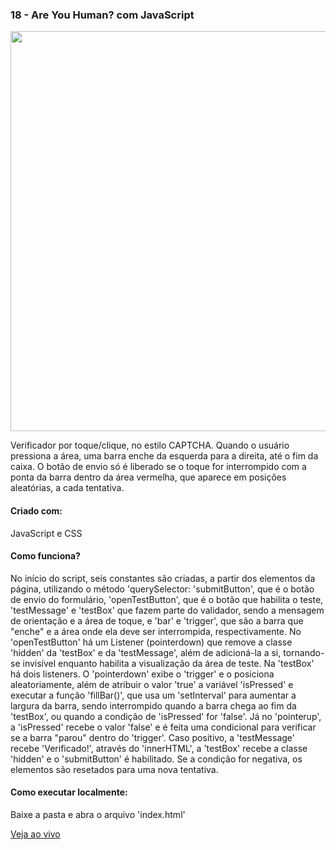 <h3 align="left">18 - Are You Human? com JavaScript</h3>
<img src="https://omagotemum.site/assets/img/portfolio/goodbye31/18/project.png" width="640" />
<p align="left">Verificador por toque/clique, no estilo CAPTCHA. Quando o usuário pressiona a área, uma barra enche da esquerda para a direita, até o fim da caixa. O botão de envio só é liberado se o toque for interrompido com a ponta da barra dentro da área vermelha, que aparece em posições aleatórias, a cada tentativa.</p>

<h4 align="left">Criado com:</h4>
<p align="left">JavaScript e CSS</p>

<h4 align="left">Como funciona?</h4>
<p align="left">No início do script, seis constantes são criadas, a partir dos elementos da página, utilizando o método 'querySelector: 'submitButton', que é o botão de envio do formulário, 'openTestButton', que é o botão que habilita o teste, 'testMessage' e 'testBox' que fazem parte do validador, sendo a mensagem de orientação e a área de toque, e 'bar' e 'trigger', que são a barra que "enche" e a área onde ela deve ser interrompida, respectivamente. No 'openTestButton' há um Listener (pointerdown) que remove a classe 'hidden' da 'testBox' e da 'testMessage', além de adicioná-la a si, tornando-se invisível enquanto habilita a visualização da área de teste. Na 'testBox' há dois listeners. O 'pointerdown' exibe o 'trigger' e o posiciona aleatoriamente, além de atribuir o valor 'true' a variável 'isPressed' e executar a função 'fillBar()', que usa um 'setInterval' para aumentar a largura da barra, sendo interrompido quando a barra chega ao fim da 'testBox', ou quando a condição de 'isPressed' for 'false'. Já no 'pointerup', a 'isPressed' recebe o valor 'false' e é feita uma condicional para verificar se a barra "parou" dentro do 'trigger'. Caso positivo, a 'testMessage' recebe 'Verificado!', através do 'innerHTML', a 'testBox' recebe a classe 'hidden' e o 'submitButton' é habilitado. Se a condição for negativa, os elementos são resetados para uma nova tentativa.</p>

<h4 align="left">Como executar localmente:</h4>
<p align="left">Baixe a pasta e abra o arquivo 'index.html'</p>

[Veja ao vivo](https://g31-are-you-human.now.sh/)
